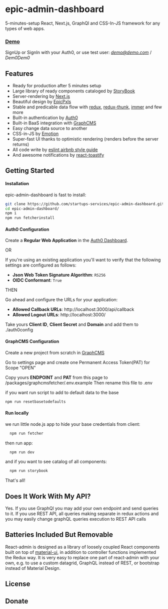 # epic-admin-dashboard 

5-minutes-setup React, Next.js, GraphQl and CSS-In-JS framework for any types of web apps.

### [Demo](https://epic-admin-dashboard.startups-services.now.sh/)
SignUp or SignIn with your Auth0, or use test user:
*demo@demo.com* /
*Dem0Dem0*

## Features

* Ready for production after 5 minutes setup
* Large library of ready components cataloged by [StoryBook](https://storybook.js.org/)
* Server-rendering by [Next.js](https://nextjs.org/) 
* Beautiful design by [EpicPxls](https://www.epicpxls.com/)
* Stable and predicable data flow with [redux](https://redux.js.org/), [redux-thunk](https://github.com/reduxjs/redux-thunk), [immer](https://github.com/immerjs/immer) and few more
* Built-in authentication by [Auth0](https://auth0.com/) 
* Built-in BaaS integration with [GraphCMS](https://graphcms.com )
* Easy change data source to another
* CSS-in-JS by [Emotion](https://emotion.sh)
* Super-fast UI thanks to optimistic rendering (renders before the server returns)
* All code write by [eslint airbnb style guide](https://github.com/airbnb/javascript)
* And awesome notifications by [react-toastify](https://github.com/fkhadra/react-toastify)

## Getting Started

#### Installation
epic-admin-dashboard is fast to install:

```sh
git clone https://github.com/startups-services/epic-admin-dashboard.git
cd epic-admin-dashboard/
npm i 
npm run fetcherinstall
```
#### Auth0 Configuration

Create a **Regular Web Application** in the [Auth0 Dashboard](https://manage.auth0.com/). 

OR

If you're using an existing application you'll want to verify that the following settings are configured as follows:

 - **Json Web Token Signature Algorithm**: `RS256`
 - **OIDC Conformant**: `True`

THEN

Go ahead and configure the URLs for your application:

- **Allowed Callback URLs**: http://localhost:3000/api/callback
- **Allowed Logout URLs**: http://localhost:3000/

Take yours **Client ID**, **Client Secret** and **Domain** and add them to ./auth0config

#### GraphCMS Configuration 

Create a new project from scratch in [GraphCMS](https://app.graphcms.com/)

Go to settings page and create one Permanent Access Token(PAT) for Scope "OPEN"

Copy yours **ENDPOINT** and **PAT** from this page to /packages/graphcmsfetcher/.env.example
Then rename this file to .env

if you want run script to add to default data to the base
```sh
npm run resetbasetodefaults
```

#### Run locally 

we run little node.js app to hide your base credentials from client:
```sh
  npm run fetcher
```
then run app:
```sh
  npm run dev
```
and if you want to see catalog of all components:
```sh
  npm run storybook
```

That's all!

## Does It Work With My API?

Yes.
If you use GraphQl you may add your own endpoint and send queries to it.
If you use REST API, all queries making separate in redux actions and you may easily change graphQL queries execution to REST API calls 


## Batteries Included But Removable

React-admin is designed as a library of loosely coupled React components built on top of [material-ui](https://material-ui.com/), in addition to controller functions implemented the Redux way. It is very easy to replace one part of react-admin with your own, e.g. to use a custom datagrid, GraphQL instead of REST, or bootstrap instead of Material Design.


## License

## Donate
